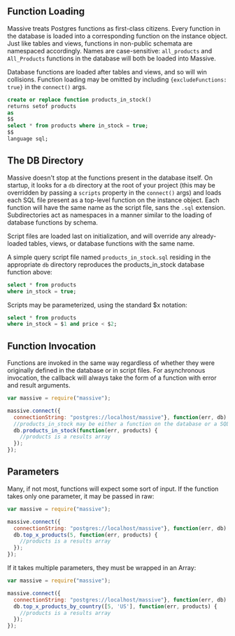 ## Function Loading
Massive treats Postgres functions as first-class citizens. Every function in the database is loaded into a corresponding function on the instance object. Just like tables and views, functions in non-public schemata are namespaced accordingly. Names are case-sensitive: `all_products` and `All_Products` functions in the database will both be loaded into Massive.

Database functions are loaded after tables and views, and so will win collisions. Function loading may be omitted by including `{excludeFunctions: true}` in the `connect()` args.

```sql
create or replace function products_in_stock()
returns setof products
as
$$
select * from products where in_stock = true;
$$
language sql;
```

## The DB Directory
Massive doesn't stop at the functions present in the database itself. On startup, it looks for a `db` directory at the root of your project (this may be overridden by passing a `scripts` property in the `connect()` args) and loads each SQL file present as a top-level function on the instance object. Each function will have the same name as the script file, sans the `.sql` extension. Subdirectories act as namespaces in a manner similar to the loading of database functions by schema.

Script files are loaded last on initialization, and will override any already-loaded tables, views, or database functions with the same name.

A simple query script file named `products_in_stock.sql` residing in the appropriate `db` directory reproduces the products_in_stock database function above:

```sql
select * from products
where in_stock = true;
```

Scripts may be parameterized, using the standard $x notation:

```sql
select * from products
where in_stock = $1 and price < $2;
```

## Function Invocation
Functions are invoked in the same way regardless of whether they were originally defined in the database or in script files. For asynchronous invocation, the callback will always take the form of a function with error and result arguments.

```js
var massive = require("massive");

massive.connect({
  connectionString: "postgres://localhost/massive"}, function(err, db) {
  //products_in_stock may be either a function on the database or a SQL file in /db
  db.products_in_stock(function(err, products) {
    //products is a results array
  });
});
```

## Parameters
Many, if not most, functions will expect some sort of input. If the function takes only one parameter, it may be passed in raw:

```js
var massive = require("massive");

massive.connect({
  connectionString: "postgres://localhost/massive"}, function(err, db) {
  db.top_x_products(5, function(err, products) {
    //products is a results array
  });
});
```

If it takes multiple parameters, they must be wrapped in an Array:

```js
var massive = require("massive");

massive.connect({
  connectionString: "postgres://localhost/massive"}, function(err, db) {
  db.top_x_products_by_country([5, 'US'], function(err, products) {
    //products is a results array
  });
});
```